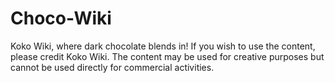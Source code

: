 # Choco-Wiki
Koko Wiki, where dark chocolate blends in! If you wish to use the content, please credit Koko Wiki. The content may be used for creative purposes but cannot be used directly for commercial activities.
